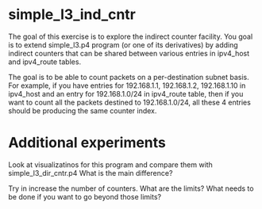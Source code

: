 simple_l3_ind_cntr
==================

The goal of this exercise is to explore the indirect counter facility. You goal
is to extend simple_l3.p4 program (or one of its derivatives) by adding
indirect counters that can be shared between various entries in ipv4_host and
ipv4_route tables.

The goal is to be able to count packets on a per-destination subnet basis. For
example, if you have entries for 192.168.1.1, 192.168.1.2, 192.168.1.10 in
ipv4_host and an entry for 192.168.1.0/24 in ipv4_route table, then if you
want to count all the packets destined to 192.168.1.0/24, all these 4 entries
should be producing the same counter index.

Additional experiments
======================

Look at visualizatinos for this program and compare them with
simple_l3_dir_cntr.p4 What is the main difference?

Try in increase the number of counters. What are the limits? What needs to be
done if you want to go beyond those limits? 
